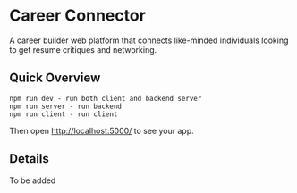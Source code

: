 # Career Connector

A career builder web platform that connects like-minded individuals looking to get resume critiques and networking.

## Quick Overview

```
npm run dev - run both client and backend server
npm run server - run backend
npm run client - run client
```

Then open [http://localhost:5000/](http://localhost:5000/) to see your app.<br>

## Details

To be added
